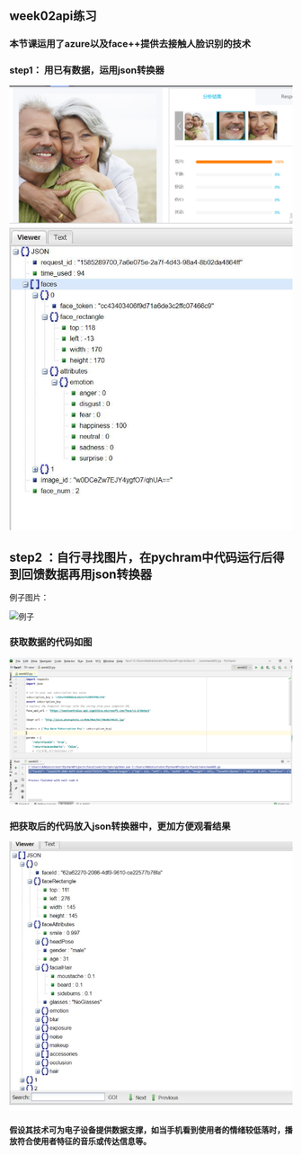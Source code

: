 ## week02api练习
### 本节课运用了azure以及face++提供去接触人脸识别的技术
### step1： 用已有数据，运用json转换器
![face1](/face.jpg)
![face2](/json.jpg)
## step2 ：自行寻找图片，在pychram中代码运行后得到回馈数据再用json转换器
例子图片：

![例子](http://picm.photophoto.cn/036/063/027/0630270121.jpg)
### 获取数据的代码如图

![](/image/daima.jpg)
### 把获取后的代码放入json转换器中，更加方便观看结果
![](/image/json2.jpg)
#### 假设其技术可为电子设备提供数据支撑，如当手机看到使用者的情绪较低落时，播放符合使用者特征的音乐或传达信息等。
